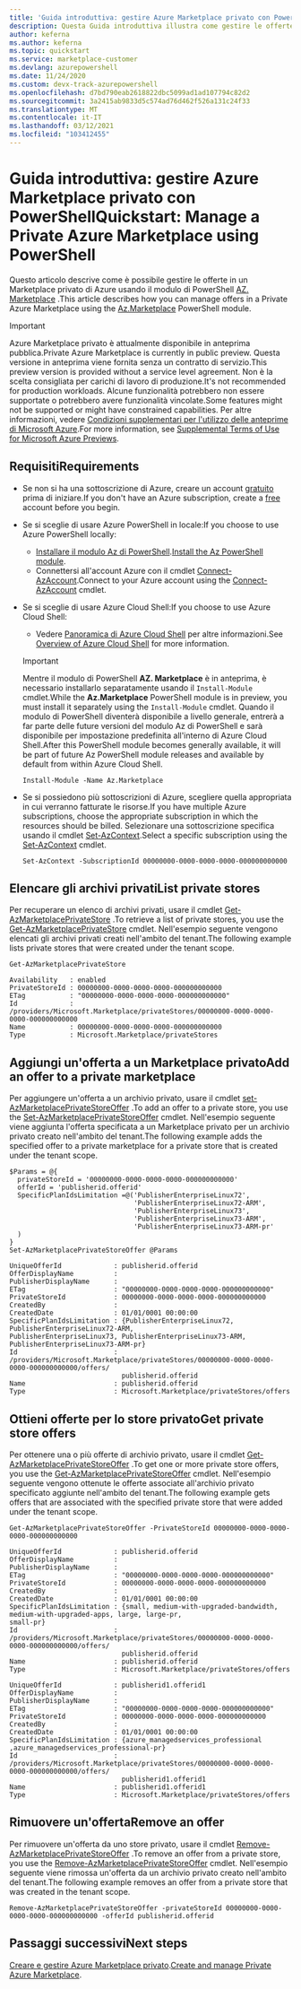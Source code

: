 ```yaml
---
title: 'Guida introduttiva: gestire Azure Marketplace privato con PowerShell'
description: Questa Guida introduttiva illustra come gestire le offerte in Azure Marketplace privato usando Azure PowerShell.
author: keferna
ms.author: keferna
ms.topic: quickstart
ms.service: marketplace-customer
ms.devlang: azurepowershell
ms.date: 11/24/2020
ms.custom: devx-track-azurepowershell
ms.openlocfilehash: d7bd790eab2618822dbc5099ad1ad107794c82d2
ms.sourcegitcommit: 3a2415ab9833d5c574ad76d462f526a131c24f33
ms.translationtype: MT
ms.contentlocale: it-IT
ms.lasthandoff: 03/12/2021
ms.locfileid: "103412455"
---
```

# <a name="quickstart-manage-a-private-azure-marketplace-using-powershell"></a><span data-ttu-id="b9dfb-103">Guida introduttiva: gestire Azure Marketplace privato con PowerShell</span><span class="sxs-lookup"><span data-stu-id="b9dfb-103">Quickstart: Manage a Private Azure Marketplace using PowerShell</span></span>

<span data-ttu-id="b9dfb-104">Questo articolo descrive come è possibile gestire le offerte in un Marketplace privato di Azure usando il modulo di PowerShell [AZ. Marketplace](/powershell/module/az.marketplace) .</span><span class="sxs-lookup"><span data-stu-id="b9dfb-104">This article describes how you can manage offers in a Private Azure Marketplace using the [Az.Marketplace](/powershell/module/az.marketplace) PowerShell module.</span></span>

> [!IMPORTANT]
> <span data-ttu-id="b9dfb-105">Azure Marketplace privato è attualmente disponibile in anteprima pubblica.</span><span class="sxs-lookup"><span data-stu-id="b9dfb-105">Private Azure Marketplace is currently in public preview.</span></span> <span data-ttu-id="b9dfb-106">Questa versione in anteprima viene fornita senza un contratto di servizio.</span><span class="sxs-lookup"><span data-stu-id="b9dfb-106">This preview version is provided without a service level agreement.</span></span> <span data-ttu-id="b9dfb-107">Non è la scelta consigliata per carichi di lavoro di produzione.</span><span class="sxs-lookup"><span data-stu-id="b9dfb-107">It's not recommended for production workloads.</span></span> <span data-ttu-id="b9dfb-108">Alcune funzionalità potrebbero non essere supportate o potrebbero avere funzionalità vincolate.</span><span class="sxs-lookup"><span data-stu-id="b9dfb-108">Some features might not be supported or might have constrained capabilities.</span></span> <span data-ttu-id="b9dfb-109">Per altre informazioni, vedere [Condizioni supplementari per l'utilizzo delle anteprime di Microsoft Azure](https://azure.microsoft.com/support/legal/preview-supplemental-terms/).</span><span class="sxs-lookup"><span data-stu-id="b9dfb-109">For more information, see [Supplemental Terms of Use for Microsoft Azure Previews](https://azure.microsoft.com/support/legal/preview-supplemental-terms/).</span></span>

## <a name="requirements"></a><span data-ttu-id="b9dfb-110">Requisiti</span><span class="sxs-lookup"><span data-stu-id="b9dfb-110">Requirements</span></span>

* <span data-ttu-id="b9dfb-111">Se non si ha una sottoscrizione di Azure, creare un account [gratuito](https://azure.microsoft.com/free/) prima di iniziare.</span><span class="sxs-lookup"><span data-stu-id="b9dfb-111">If you don't have an Azure subscription, create a [free](https://azure.microsoft.com/free/) account before you begin.</span></span>

* <span data-ttu-id="b9dfb-112">Se si sceglie di usare Azure PowerShell in locale:</span><span class="sxs-lookup"><span data-stu-id="b9dfb-112">If you choose to use Azure PowerShell locally:</span></span>
  * <span data-ttu-id="b9dfb-113">[Installare il modulo Az di PowerShell](/powershell/azure/install-az-ps).</span><span class="sxs-lookup"><span data-stu-id="b9dfb-113">[Install the Az PowerShell module](/powershell/azure/install-az-ps).</span></span>
  * <span data-ttu-id="b9dfb-114">Connettersi all'account Azure con il cmdlet [Connect-AzAccount](/powershell/module/az.accounts/connect-azaccount).</span><span class="sxs-lookup"><span data-stu-id="b9dfb-114">Connect to your Azure account using the [Connect-AzAccount](/powershell/module/az.accounts/connect-azaccount) cmdlet.</span></span>
* <span data-ttu-id="b9dfb-115">Se si sceglie di usare Azure Cloud Shell:</span><span class="sxs-lookup"><span data-stu-id="b9dfb-115">If you choose to use Azure Cloud Shell:</span></span>
  * <span data-ttu-id="b9dfb-116">Vedere [Panoramica di Azure Cloud Shell](/azure/cloud-shell/overview) per altre informazioni.</span><span class="sxs-lookup"><span data-stu-id="b9dfb-116">See [Overview of Azure Cloud Shell](/azure/cloud-shell/overview) for more information.</span></span>

  > [!IMPORTANT]
  > <span data-ttu-id="b9dfb-117">Mentre il modulo di PowerShell **AZ. Marketplace** è in anteprima, è necessario installarlo separatamente usando il `Install-Module` cmdlet.</span><span class="sxs-lookup"><span data-stu-id="b9dfb-117">While the **Az.Marketplace** PowerShell module is in preview, you must install it separately using the `Install-Module` cmdlet.</span></span> <span data-ttu-id="b9dfb-118">Quando il modulo di PowerShell diventerà disponibile a livello generale, entrerà a far parte delle future versioni del modulo Az di PowerShell e sarà disponibile per impostazione predefinita all'interno di Azure Cloud Shell.</span><span class="sxs-lookup"><span data-stu-id="b9dfb-118">After this PowerShell module becomes generally available, it will be part of future Az PowerShell module releases and available by default from within Azure Cloud Shell.</span></span>

  ```azurepowershell-interactive
  Install-Module -Name Az.Marketplace
  ```

* <span data-ttu-id="b9dfb-119">Se si possiedono più sottoscrizioni di Azure, scegliere quella appropriata in cui verranno fatturate le risorse.</span><span class="sxs-lookup"><span data-stu-id="b9dfb-119">If you have multiple Azure subscriptions, choose the appropriate subscription in which the resources should be billed.</span></span> <span data-ttu-id="b9dfb-120">Selezionare una sottoscrizione specifica usando il cmdlet [Set-AzContext](/powershell/module/az.accounts/set-azcontext).</span><span class="sxs-lookup"><span data-stu-id="b9dfb-120">Select a specific subscription using the [Set-AzContext](/powershell/module/az.accounts/set-azcontext) cmdlet.</span></span>

  ```azurepowershell-interactive
  Set-AzContext -SubscriptionId 00000000-0000-0000-0000-000000000000
  ```

## <a name="list-private-stores"></a><span data-ttu-id="b9dfb-121">Elencare gli archivi privati</span><span class="sxs-lookup"><span data-stu-id="b9dfb-121">List private stores</span></span>

<span data-ttu-id="b9dfb-122">Per recuperare un elenco di archivi privati, usare il cmdlet [Get-AzMarketplacePrivateStore](/powershell/module/az.marketplace/get-azmarketplaceprivatestore) .</span><span class="sxs-lookup"><span data-stu-id="b9dfb-122">To retrieve a list of private stores, you use the [Get-AzMarketplacePrivateStore](/powershell/module/az.marketplace/get-azmarketplaceprivatestore) cmdlet.</span></span> <span data-ttu-id="b9dfb-123">Nell'esempio seguente vengono elencati gli archivi privati creati nell'ambito del tenant.</span><span class="sxs-lookup"><span data-stu-id="b9dfb-123">The following example lists private stores that were created under the tenant scope.</span></span>

```azurepowershell-interactive
Get-AzMarketplacePrivateStore
```

```Output
Availability   : enabled
PrivateStoreId : 00000000-0000-0000-0000-000000000000
ETag           : "00000000-0000-0000-0000-000000000000"
Id             : /providers/Microsoft.Marketplace/privateStores/00000000-0000-0000-0000-000000000000
Name           : 00000000-0000-0000-0000-000000000000
Type           : Microsoft.Marketplace/privateStores
```

## <a name="add-an-offer-to-a-private-marketplace"></a><span data-ttu-id="b9dfb-124">Aggiungi un'offerta a un Marketplace privato</span><span class="sxs-lookup"><span data-stu-id="b9dfb-124">Add an offer to a private marketplace</span></span>

<span data-ttu-id="b9dfb-125">Per aggiungere un'offerta a un archivio privato, usare il cmdlet [set-AzMarketplacePrivateStoreOffer](/powershell/module/az.marketplace/set-azmarketplaceprivatestoreoffer) .</span><span class="sxs-lookup"><span data-stu-id="b9dfb-125">To add an offer to a private store, you use the [Set-AzMarketplacePrivateStoreOffer](/powershell/module/az.marketplace/set-azmarketplaceprivatestoreoffer) cmdlet.</span></span> <span data-ttu-id="b9dfb-126">Nell'esempio seguente viene aggiunta l'offerta specificata a un Marketplace privato per un archivio privato creato nell'ambito del tenant.</span><span class="sxs-lookup"><span data-stu-id="b9dfb-126">The following example adds the specified offer to a private marketplace for a private store that is created under the tenant scope.</span></span>

```azurepowershell-interactive
$Params = @{
  privateStoreId = '00000000-0000-0000-0000-000000000000'
  offerId = 'publisherid.offerid'
  SpecificPlanIdsLimitation =@('PublisherEnterpriseLinux72',
                               'PublisherEnterpriseLinux72-ARM',
                               'PublisherEnterpriseLinux73',
                               'PublisherEnterpriseLinux73-ARM',
                               'PublisherEnterpriseLinux73-ARM-pr'
  )
}
Set-AzMarketplacePrivateStoreOffer @Params
```

```Output
UniqueOfferId             : publisherid.offerid
OfferDisplayName          :
PublisherDisplayName      :
ETag                      : "00000000-0000-0000-0000-000000000000"
PrivateStoreId            : 00000000-0000-0000-0000-000000000000
CreatedBy                 :
CreatedDate               : 01/01/0001 00:00:00
SpecificPlanIdsLimitation : {PublisherEnterpriseLinux72, PublisherEnterpriseLinux72-ARM,
PublisherEnterpriseLinux73, PublisherEnterpriseLinux73-ARM, PublisherEnterpriseLinux73-ARM-pr}
Id                        :
/providers/Microsoft.Marketplace/privateStores/00000000-0000-0000-0000-000000000000/offers/
                            publisherid.offerid
Name                      : publisherid.offerid
Type                      : Microsoft.Marketplace/privateStores/offers
```

## <a name="get-private-store-offers"></a><span data-ttu-id="b9dfb-127">Ottieni offerte per lo store privato</span><span class="sxs-lookup"><span data-stu-id="b9dfb-127">Get private store offers</span></span>

<span data-ttu-id="b9dfb-128">Per ottenere una o più offerte di archivio privato, usare il cmdlet [Get-AzMarketplacePrivateStoreOffer](/powershell/module/az.marketplace/get-azmarketplaceprivatestoreoffer) .</span><span class="sxs-lookup"><span data-stu-id="b9dfb-128">To get one or more private store offers, you use the [Get-AzMarketplacePrivateStoreOffer](/powershell/module/az.marketplace/get-azmarketplaceprivatestoreoffer) cmdlet.</span></span> <span data-ttu-id="b9dfb-129">Nell'esempio seguente vengono ottenute le offerte associate all'archivio privato specificato aggiunte nell'ambito del tenant.</span><span class="sxs-lookup"><span data-stu-id="b9dfb-129">The following example gets offers that are associated with the specified private store that were added under the tenant scope.</span></span>

```azurepowershell-interactive
Get-AzMarketplacePrivateStoreOffer -PrivateStoreId 00000000-0000-0000-0000-000000000000
```

```Output
UniqueOfferId             : publisherid.offerid
OfferDisplayName          :
PublisherDisplayName      :
ETag                      : "00000000-0000-0000-0000-000000000000"
PrivateStoreId            : 00000000-0000-0000-0000-000000000000
CreatedBy                 :
CreatedDate               : 01/01/0001 00:00:00
SpecificPlanIdsLimitation : {small, medium-with-upgraded-bandwidth, medium-with-upgraded-apps, large, large-pr,
small-pr}
Id                        :
/providers/Microsoft.Marketplace/privateStores/00000000-0000-0000-0000-000000000000/offers/
                            publisherid.offerid
Name                      : publisherid.offerid
Type                      : Microsoft.Marketplace/privateStores/offers

UniqueOfferId             : publisherid1.offerid1
OfferDisplayName          :
PublisherDisplayName      :
ETag                      : "00000000-0000-0000-0000-000000000000"
PrivateStoreId            : 00000000-0000-0000-0000-000000000000
CreatedBy                 :
CreatedDate               : 01/01/0001 00:00:00
SpecificPlanIdsLimitation : {azure_managedservices_professional ,azure_managedservices_professional-pr}
Id                        :
/providers/Microsoft.Marketplace/privateStores/00000000-0000-0000-0000-000000000000/offers/
                            publisherid1.offerid1
Name                      : publisherid1.offerid1
Type                      : Microsoft.Marketplace/privateStores/offers
```

## <a name="remove-an-offer"></a><span data-ttu-id="b9dfb-130">Rimuovere un'offerta</span><span class="sxs-lookup"><span data-stu-id="b9dfb-130">Remove an offer</span></span>

<span data-ttu-id="b9dfb-131">Per rimuovere un'offerta da uno store privato, usare il cmdlet [Remove-AzMarketplacePrivateStoreOffer](/powershell/module/az.marketplace/remove-azmarketplaceprivatestoreoffer) .</span><span class="sxs-lookup"><span data-stu-id="b9dfb-131">To remove an offer from a private store, you use the [Remove-AzMarketplacePrivateStoreOffer](/powershell/module/az.marketplace/remove-azmarketplaceprivatestoreoffer) cmdlet.</span></span> <span data-ttu-id="b9dfb-132">Nell'esempio seguente viene rimossa un'offerta da un archivio privato creato nell'ambito del tenant.</span><span class="sxs-lookup"><span data-stu-id="b9dfb-132">The following example removes an offer from a private store that was created in the tenant scope.</span></span>

```azurepowershell-interactive
Remove-AzMarketplacePrivateStoreOffer -privateStoreId 00000000-0000-0000-0000-000000000000 -offerId publisherid.offerid
```

## <a name="next-steps"></a><span data-ttu-id="b9dfb-133">Passaggi successivi</span><span class="sxs-lookup"><span data-stu-id="b9dfb-133">Next steps</span></span>

<span data-ttu-id="b9dfb-134">[Creare e gestire Azure Marketplace privato](create-manage-private-azure-marketplace.md).</span><span class="sxs-lookup"><span data-stu-id="b9dfb-134">[Create and manage Private Azure Marketplace](create-manage-private-azure-marketplace.md).</span></span>